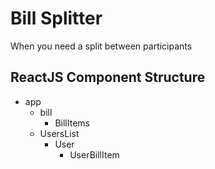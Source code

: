 # Bill Splitter
When you need a split between participants 

## ReactJS Component Structure

- app
    - bill
        - BillItems
    - UsersList
        - User
            - UserBillItem


